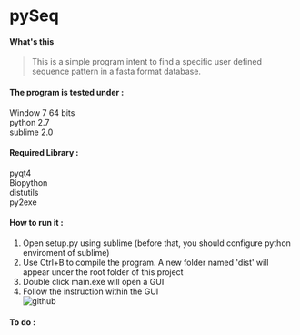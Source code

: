 pySeq
=================================
> 

#### What's this

>This is a simple program intent to find a specific user defined sequence pattern in a fasta format database.  
>

#### The program is tested under : 
Window 7 64 bits  
python 2.7  
sublime 2.0

#### Required Library : 
pyqt4  
Biopython    
distutils  
py2exe  

#### How to run it : 
1. Open setup.py using sublime (before that, you should configure python enviroment of sublime)   
2. Use Ctrl+B to compile the program. A new folder named 'dist' will appear under the root folder of this project  
3. Double click main.exe will open a GUI  
4. Follow the instruction within the GUI  
![github](http://github.com/snapshot.png "github")
#### To do :
